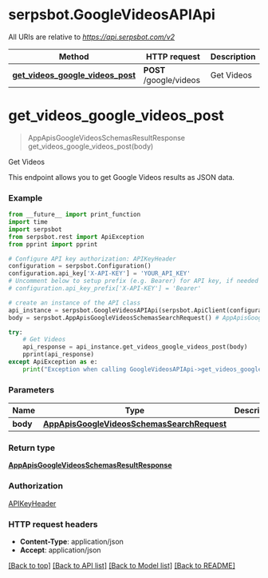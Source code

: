# serpsbot.GoogleVideosAPIApi

All URIs are relative to *https://api.serpsbot.com/v2*

Method | HTTP request | Description
------------- | ------------- | -------------
[**get_videos_google_videos_post**](GoogleVideosAPIApi.md#get_videos_google_videos_post) | **POST** /google/videos | Get Videos

# **get_videos_google_videos_post**
> AppApisGoogleVideosSchemasResultResponse get_videos_google_videos_post(body)

Get Videos

This endpoint allows you to get Google Videos results as JSON data.

### Example
```python
from __future__ import print_function
import time
import serpsbot
from serpsbot.rest import ApiException
from pprint import pprint

# Configure API key authorization: APIKeyHeader
configuration = serpsbot.Configuration()
configuration.api_key['X-API-KEY'] = 'YOUR_API_KEY'
# Uncomment below to setup prefix (e.g. Bearer) for API key, if needed
# configuration.api_key_prefix['X-API-KEY'] = 'Bearer'

# create an instance of the API class
api_instance = serpsbot.GoogleVideosAPIApi(serpsbot.ApiClient(configuration))
body = serpsbot.AppApisGoogleVideosSchemasSearchRequest() # AppApisGoogleVideosSchemasSearchRequest | 

try:
    # Get Videos
    api_response = api_instance.get_videos_google_videos_post(body)
    pprint(api_response)
except ApiException as e:
    print("Exception when calling GoogleVideosAPIApi->get_videos_google_videos_post: %s\n" % e)
```

### Parameters

Name | Type | Description  | Notes
------------- | ------------- | ------------- | -------------
 **body** | [**AppApisGoogleVideosSchemasSearchRequest**](AppApisGoogleVideosSchemasSearchRequest.md)|  | 

### Return type

[**AppApisGoogleVideosSchemasResultResponse**](AppApisGoogleVideosSchemasResultResponse.md)

### Authorization

[APIKeyHeader](../README.md#APIKeyHeader)

### HTTP request headers

 - **Content-Type**: application/json
 - **Accept**: application/json

[[Back to top]](#) [[Back to API list]](../README.md#documentation-for-api-endpoints) [[Back to Model list]](../README.md#documentation-for-models) [[Back to README]](../README.md)

